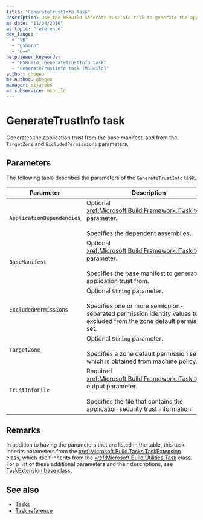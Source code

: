 ```yaml
---
title: "GenerateTrustInfo Task"
description: Use the MSBuild GenerateTrustInfo task to generate the application trust from the base manifest and TargetZone and ExcludedPermissions parameters.
ms.date: "11/04/2016"
ms.topic: "reference"
dev_langs:
  - "VB"
  - "CSharp"
  - "C++"
helpviewer_keywords:
  - "MSBuild, GenerateTrustInfo task"
  - "GenerateTrustInfo task [MSBuild]"
author: ghogen
ms.author: ghogen
manager: mijacobs
ms.subservice: msbuild
---
```

# GenerateTrustInfo task

Generates the application trust from the base manifest, and from the `TargetZone` and `ExcludedPermissions` parameters.

## Parameters

 The following table describes the parameters of the `GenerateTrustInfo` task.

|Parameter|Description|
|---------------|-----------------|
|`ApplicationDependencies`|Optional <xref:Microsoft.Build.Framework.ITaskItem>`[]` parameter.<br /><br /> Specifies the dependent assemblies.|
|`BaseManifest`|Optional <xref:Microsoft.Build.Framework.ITaskItem> parameter.<br /><br /> Specifies the base manifest to generate the application trust from.|
|`ExcludedPermissions`|Optional `String` parameter.<br /><br /> Specifies one or more semicolon-separated permission identity values to be excluded from the zone default permission set.|
|`TargetZone`|Optional `String` parameter.<br /><br /> Specifies a zone default permission set, which is obtained from machine policy.|
|`TrustInfoFile`|Required <xref:Microsoft.Build.Framework.ITaskItem> output parameter.<br /><br /> Specifies the file that contains the application security trust information.|

## Remarks

 In addition to having the parameters that are listed in the table, this task inherits parameters from the <xref:Microsoft.Build.Tasks.TaskExtension> class, which itself inherits from the <xref:Microsoft.Build.Utilities.Task> class. For a list of these additional parameters and their descriptions, see [TaskExtension base class](../msbuild/taskextension-base-class.md).

## See also

- [Tasks](../msbuild/msbuild-tasks.md)
- [Task reference](../msbuild/msbuild-task-reference.md)